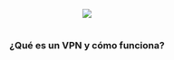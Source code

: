 <p align="center">
  <a href="https://github.com/DenverCoder1/readme-typing-svg"><img src="https://readme-typing-svg.herokuapp.com?color=13F700&lines=Crear+servidor+bajo+la+red+tor+DARK}WEB"></a>
</p>

<h1 align="center"></h1>

<h3 align="center">¿Qué es un VPN y cómo funciona?</h3>
